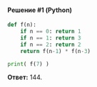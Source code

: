 #### Решение #1 (Python)
```python
def f(n):
	if n == 0: return 1
	if n == 1: return 3
	if n == 2: return 2
	return f(n-1) * f(n-3)

print( f(7) )
```
**Ответ:** 144.
